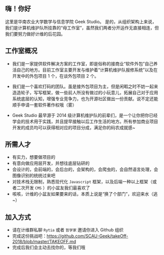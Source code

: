 ## 嗨！你好

这里是华南农业大学数学与信息学院 Geek Studio。
是的，从组织架构上来说，我们是计算机维护队所挂靠的“母工作室”，虽然我们两者分开运作无直接相连，但我们要努力做好计维的后花园。

## 工作室概况

- 我们是一家提供软件解决方案的工作室，即是俗称的接商业“软件外包”自己养活自己的地方。目前工作室主要开发与维护着“计算机维护队报修系统”以及在开发中的外包项目 1 个，在谈外包项目 2 个。

- 我们是一个喜欢打码的团队。虽是接外包项目为主，但是闲暇之时不妨一起来造造轮子，写写框架，做一些前人所没有做过的小玩意儿，拓展自己对于应用系统底层的认知，增强专业竞争力，也为开源社区做出一份贡献。说不定还能顺手申请一套软件著作权哦（雾）

- Geek Studio 最早源于 2014 级计算机维护队的前辈们，是一个让你把你已经学会的技术用于实践，并且提早接触以后工作生活的地方。所有参加商业项目开发的成员均可以获得相对应的项目分成，满足你的码农成就感~

## 所需人才

- 有实力，想要做项目的
- 有意向做应用层开发，并想往底层钻研的
- 会设计的，会前端的，会后台的，会架构的，会爬虫的，会自然语言处理，会图像识别的统统过来吧
- 对技术栈无限制，熟悉现代化 `Javascript` 框架，以及后端一种以上框架（或者二次开发 `CMS` ）的小盆友我们最喜欢了
- 咳咳，计维的小盆友如果要来的话，本质上说是“换了个部门”，欢迎来水（逃~）

## 加入方式
- 请在计维群私聊 `Rytia` 或者 `哲学家` 邀请你进入 Github 组织
- 完成这份挑战吧：https://github.com/SCAU-Geek/takeOff-2018/blob/master/TAKEOFF.md
- 完成后我们会主动去找你的，等我们哦
